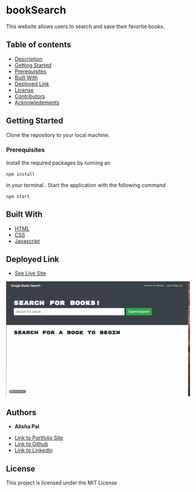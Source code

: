# bookSearch
This website allows users to search and save their favortie books.


## Table of contents

- [Description](#description)
- [Getting Started](#getting)
- [Prerequisites](#prerequisites)
- [Built With](#built)
- [Deployed Link](#deployed)
- [License](#license)
- [Contributors](#contributors)
- [Acknowledements](#acknowledements)


## Getting Started
Clone the repository to your local machine.

### Prerequisites

Install the required packages by running an 
```
npm install
```
in your terminal . 
Start the application with the following command
```
npm start
```

## Built With

* [HTML](https://developer.mozilla.org/en-US/docs/Web/HTML)
* [CSS](https://developer.mozilla.org/en-US/docs/Web/CSS)
* [Javascript](https://developer.mozilla.org/en-US/docs/Web/JavaScript)

## Deployed Link

* [See Live Site]( https://guarded-caverns-36001.herokuapp.com/)

![Functionality]( https://raw.githubusercontent.com/apal96/bookSearch/main/client/public/2021-09-04%2021.58.43.gif)


## Authors

* **Alisha Pal** 

- [Link to Portfolio Site]( https://apal96.github.io/alishaReactPortfolio/ )
- [Link to Github](https://github.com/apal96)
- [Link to LinkedIn](https://www.linkedin.com/in/alisha-pal-6635361b5/)
## License

This project is licensed under the MIT License 


